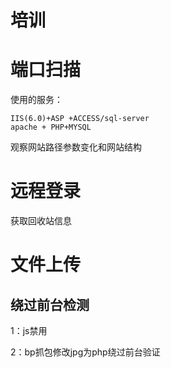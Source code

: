 # 培训

# 端口扫描

使用的服务：

```
IIS(6.0)+ASP +ACCESS/sql-server
apache + PHP+MYSQL
```

观察网站路径参数变化和网站结构





# 远程登录

获取回收站信息





# 文件上传

## 绕过前台检测

1：js禁用

2：bp抓包修改jpg为php绕过前台验证
















